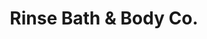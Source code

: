 ---
title: "Rinse Bath & Body Co."
url: /lake-buena-vista/rinse-bath-und-body-co/
shop: Kosmetik
---